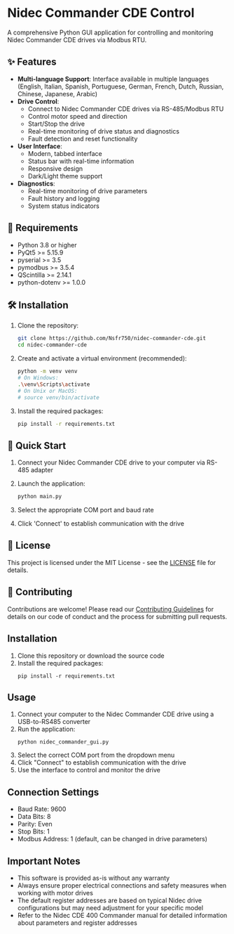 # Nidec Commander CDE Control

A comprehensive Python GUI application for controlling and monitoring Nidec Commander CDE drives via Modbus RTU.

## ✨ Features

- **Multi-language Support**: Interface available in multiple languages (English, Italian, Spanish, Portuguese, German, French, Dutch, Russian, Chinese, Japanese, Arabic)
- **Drive Control**:
  - Connect to Nidec Commander CDE drives via RS-485/Modbus RTU
  - Control motor speed and direction
  - Start/Stop the drive
  - Real-time monitoring of drive status and diagnostics
  - Fault detection and reset functionality
- **User Interface**:
  - Modern, tabbed interface
  - Status bar with real-time information
  - Responsive design
  - Dark/Light theme support
- **Diagnostics**:
  - Real-time monitoring of drive parameters
  - Fault history and logging
  - System status indicators

## 🚀 Requirements

- Python 3.8 or higher
- PyQt5 >= 5.15.9
- pyserial >= 3.5
- pymodbus >= 3.5.4
- QScintilla >= 2.14.1
- python-dotenv >= 1.0.0

## 🛠 Installation

1. Clone the repository:

   ```bash
   git clone https://github.com/Nsfr750/nidec-commander-cde.git
   cd nidec-commander-cde
   ```

2. Create and activate a virtual environment (recommended):

   ```bash
   python -m venv venv
   # On Windows:
   .\venv\Scripts\activate
   # On Unix or MacOS:
   # source venv/bin/activate
   ```

3. Install the required packages:

   ```bash
   pip install -r requirements.txt
   ```

## 🚦 Quick Start

1. Connect your Nidec Commander CDE drive to your computer via RS-485 adapter

2. Launch the application:

   ```bash
   python main.py
   ```

3. Select the appropriate COM port and baud rate
4. Click 'Connect' to establish communication with the drive

## 📝 License

This project is licensed under the MIT License - see the [LICENSE](LICENSE) file for details.

## 🤝 Contributing

Contributions are welcome! Please read our [Contributing Guidelines](CONTRIBUTING.md) for details on our code of conduct and the process for submitting pull requests.

## Installation

1. Clone this repository or download the source code
2. Install the required packages:
   ```
   pip install -r requirements.txt
   ```

## Usage

1. Connect your computer to the Nidec Commander CDE drive using a USB-to-RS485 converter
2. Run the application:
   ```
   python nidec_commander_gui.py
   ```
3. Select the correct COM port from the dropdown menu
4. Click "Connect" to establish communication with the drive
5. Use the interface to control and monitor the drive

## Connection Settings

- Baud Rate: 9600
- Data Bits: 8
- Parity: Even
- Stop Bits: 1
- Modbus Address: 1 (default, can be changed in drive parameters)

## Important Notes

- This software is provided as-is without any warranty
- Always ensure proper electrical connections and safety measures when working with motor drives
- The default register addresses are based on typical Nidec drive configurations but may need adjustment for your specific model
- Refer to the Nidec CDE 400 Commander manual for detailed information about parameters and register addresses

